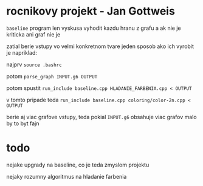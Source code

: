 # rocnikovy projekt - Jan Gottweis

`baseline` program len vyskusa vyhodit kazdu hranu z grafu a ak nie je kriticka ani graf nie je

zatial berie vstupy vo velmi konkretnom tvare jeden sposob ako ich vyrobit je napriklad:

najprv `source .bashrc`

potom `parse_graph INPUT.g6 OUTPUT`

potom spustit `run_include baseline.cpp HLADANIE_FARBENIA.cpp < OUTPUT`

v tomto pripade teda `run_include baseline.cpp coloring/color-2n.cpp < OUTPUT`

berie aj viac grafove vstupy, teda pokial `INPUT.g6` obsahuje viac grafov malo by to byt fajn

# todo
nejake upgrady na baseline, co je teda zmyslom projektu

nejaky rozumny algoritmus na hladanie farbenia